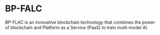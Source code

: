 # BP-FALC
BP-FLAC is an innovative blockchain technology that combines the power of blockchain and Platform as a Service (PaaS) to train multi-model AI.
